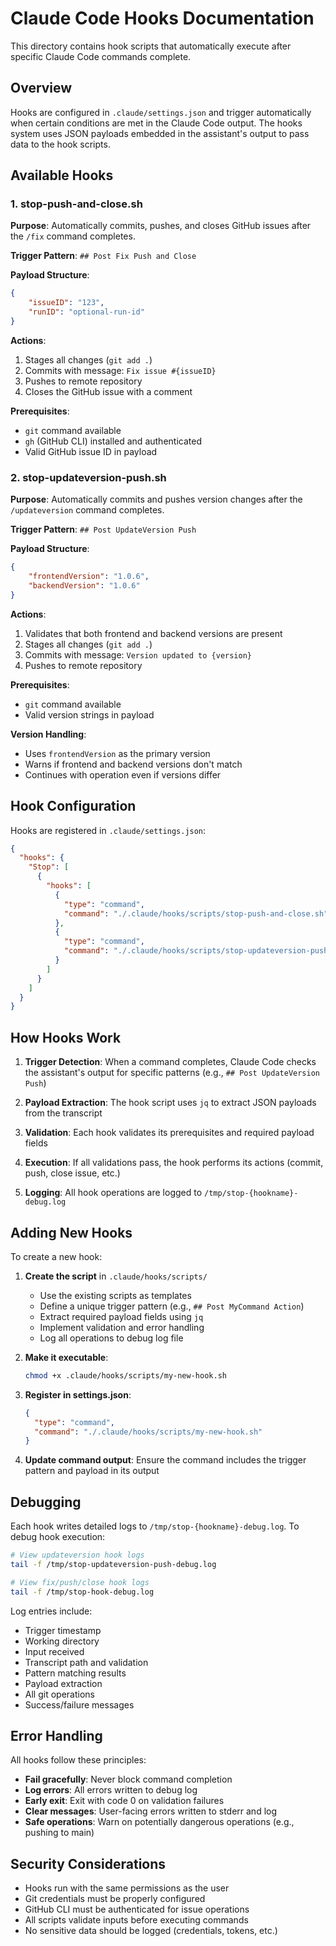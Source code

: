 # Claude Code Hooks Documentation

This directory contains hook scripts that automatically execute after specific Claude Code commands complete.

## Overview

Hooks are configured in `.claude/settings.json` and trigger automatically when certain conditions are met in the Claude Code output. The hooks system uses JSON payloads embedded in the assistant's output to pass data to the hook scripts.

## Available Hooks

### 1. stop-push-and-close.sh

**Purpose**: Automatically commits, pushes, and closes GitHub issues after the `/fix` command completes.

**Trigger Pattern**: `## Post Fix Push and Close`

**Payload Structure**:
```json
{
    "issueID": "123",
    "runID": "optional-run-id"
}
```

**Actions**:
1. Stages all changes (`git add .`)
2. Commits with message: `Fix issue #{issueID}`
3. Pushes to remote repository
4. Closes the GitHub issue with a comment

**Prerequisites**:
- `git` command available
- `gh` (GitHub CLI) installed and authenticated
- Valid GitHub issue ID in payload

### 2. stop-updateversion-push.sh

**Purpose**: Automatically commits and pushes version changes after the `/updateversion` command completes.

**Trigger Pattern**: `## Post UpdateVersion Push`

**Payload Structure**:
```json
{
    "frontendVersion": "1.0.6",
    "backendVersion": "1.0.6"
}
```

**Actions**:
1. Validates that both frontend and backend versions are present
2. Stages all changes (`git add .`)
3. Commits with message: `Version updated to {version}`
4. Pushes to remote repository

**Prerequisites**:
- `git` command available
- Valid version strings in payload

**Version Handling**:
- Uses `frontendVersion` as the primary version
- Warns if frontend and backend versions don't match
- Continues with operation even if versions differ

## Hook Configuration

Hooks are registered in `.claude/settings.json`:

```json
{
  "hooks": {
    "Stop": [
      {
        "hooks": [
          {
            "type": "command",
            "command": "./.claude/hooks/scripts/stop-push-and-close.sh"
          },
          {
            "type": "command",
            "command": "./.claude/hooks/scripts/stop-updateversion-push.sh"
          }
        ]
      }
    ]
  }
}
```

## How Hooks Work

1. **Trigger Detection**: When a command completes, Claude Code checks the assistant's output for specific patterns (e.g., `## Post UpdateVersion Push`)

2. **Payload Extraction**: The hook script uses `jq` to extract JSON payloads from the transcript

3. **Validation**: Each hook validates its prerequisites and required payload fields

4. **Execution**: If all validations pass, the hook performs its actions (commit, push, close issue, etc.)

5. **Logging**: All hook operations are logged to `/tmp/stop-{hookname}-debug.log`

## Adding New Hooks

To create a new hook:

1. **Create the script** in `.claude/hooks/scripts/`
   - Use the existing scripts as templates
   - Define a unique trigger pattern (e.g., `## Post MyCommand Action`)
   - Extract required payload fields using `jq`
   - Implement validation and error handling
   - Log all operations to debug log file

2. **Make it executable**:
   ```bash
   chmod +x .claude/hooks/scripts/my-new-hook.sh
   ```

3. **Register in settings.json**:
   ```json
   {
     "type": "command",
     "command": "./.claude/hooks/scripts/my-new-hook.sh"
   }
   ```

4. **Update command output**: Ensure the command includes the trigger pattern and payload in its output

## Debugging

Each hook writes detailed logs to `/tmp/stop-{hookname}-debug.log`. To debug hook execution:

```bash
# View updateversion hook logs
tail -f /tmp/stop-updateversion-push-debug.log

# View fix/push/close hook logs
tail -f /tmp/stop-hook-debug.log
```

Log entries include:
- Trigger timestamp
- Working directory
- Input received
- Transcript path and validation
- Pattern matching results
- Payload extraction
- All git operations
- Success/failure messages

## Error Handling

All hooks follow these principles:
- **Fail gracefully**: Never block command completion
- **Log errors**: All errors written to debug log
- **Early exit**: Exit with code 0 on validation failures
- **Clear messages**: User-facing errors written to stderr and log
- **Safe operations**: Warn on potentially dangerous operations (e.g., pushing to main)

## Security Considerations

- Hooks run with the same permissions as the user
- Git credentials must be properly configured
- GitHub CLI must be authenticated for issue operations
- All scripts validate inputs before executing commands
- No sensitive data should be logged (credentials, tokens, etc.)
